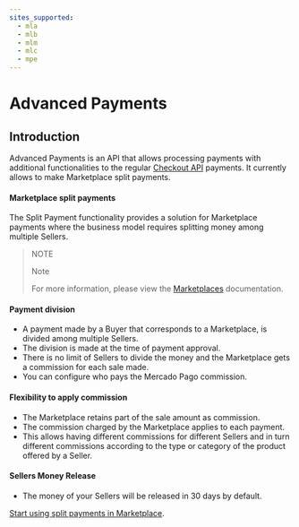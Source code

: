 ```yaml
---
sites_supported:
  - mla
  - mlb
  - mlm
  - mlc
  - mpe
---
```


# Advanced Payments
## Introduction

Advanced Payments is an API that allows processing payments with additional functionalities to the regular [Checkout API](https://www.mercadopago.com.br/developers/en/guides/payments/api/introduction/) payments. It currently allows to make Marketplace split payments.

#### Marketplace split payments

The Split Payment functionality provides a solution for Marketplace payments where the business model requires splitting money among multiple Sellers.

> NOTE
>
> Note
>
> For more information, please view the [Marketplaces](https://www.mercadopago.com.br/developers/en/guides/marketplace/api/introduction/) documentation.

#### Payment division

* A payment made by a Buyer that corresponds to a Marketplace, is divided among multiple Sellers.
* The division is made at the time of payment approval.
* There is no limit of Sellers to divide the money and the Marketplace gets a commission for each sale made.
* You can configure who pays the Mercado Pago commission.

#### Flexibility to apply commission

* The Marketplace retains part of the sale amount as commission.
* The commission charged by the Marketplace applies to each payment.
* This allows having different commissions for different Sellers and in turn different commissions according to the type or category of the product offered by a Seller.

#### Sellers Money Release


* The money of your Sellers will be released in 30 days by default.

[Start using split payments in Marketplace](https://www.mercadopago.com.br/developers/en/guides/marketplace/advanced-payments/receive-split-payments/).

